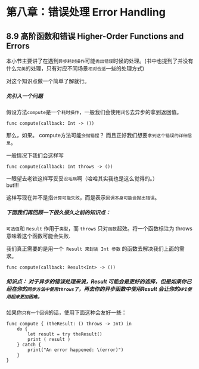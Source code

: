 # 第八章：错误处理 Error Handling

## 8.9 高阶函数和错误 Higher-Order Functions and Errors
	
本小节主要讲了在遇到```异步耗时操作```可能```抛出错误```时候的处理。(书中也提到了并没有什么```完美```的处理，只有对应不同场景```相对合适```一些的处理方式)

对这个知识点做一个简单了解就行。

##### 先引入一个问题  
假设方法```compute```是一个```耗时操作```，一般我们会使用```闭包```去异步的拿到返回值。

    func compute(callback: Int -> ())

那么，如果。
compute方法可能```会抛错捏```？
而且正好我们想要```拿到这个错误的详细信息```。

一般情况下我们会这样写

    func compute(callback: Int throws -> ())
    
  一眼望去老铁这样写妥妥```没毛病```啊（哈哈其实我也是这么觉得的。）  
but!!!

这样写现在并不是指```计算可能失败```，而是表示```回调本身可能会抛出错误```。

##### 下面我们再回顾一下很久很久之前的知识点：
```可选值```和 ```Result``` 作用于```类型```，而 ```throws``` 只对```函数```起效。将一个函数标注为 throws 意味着这个函数可能会失败.

我们真正需要的是用一个``` Result 来封装 Int 参数``` 的函数去解决我们上面的需求。
    
    func compute(callback: Result<Int> -> ())


##### 知识点： 对于异步的错误处理来说，Result 可能会是更好的选择，但是如果你已经在你的```同步方法中使用throws了```，再去你的异步函数中使用Result 会让你的```API使用起来更加困难```。


如果你```只有一个回调```的话，使用下面这种会友好一些：

    func compute { (theResult: () throws -> Int) in 
        do {
            let result = try theResult()
            print ( result ) 
        } catch {
            print("An error happened: \(error)")
        } 
    }


